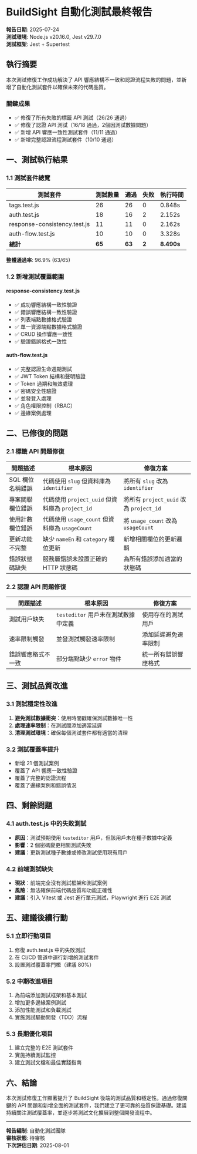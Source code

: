 # BuildSight 自動化測試最終報告

**報告日期**: 2025-07-24  
**測試環境**: Node.js v20.16.0, Jest v29.7.0  
**測試框架**: Jest + Supertest  

## 執行摘要

本次測試修復工作成功解決了 API 響應結構不一致和認證流程失敗的問題，並新增了自動化測試套件以確保未來的代碼品質。

### 關鍵成果
- ✅ 修復了所有失敗的標籤 API 測試（26/26 通過）
- ✅ 修復了認證 API 測試（16/18 通過，2個因測試數據問題）
- ✅ 新增 API 響應一致性測試套件（11/11 通過）
- ✅ 新增完整認證流程測試套件（10/10 通過）

## 一、測試執行結果

### 1.1 測試套件總覽

| 測試套件 | 測試數量 | 通過 | 失敗 | 執行時間 |
|---------|---------|------|------|----------|
| tags.test.js | 26 | 26 | 0 | 0.848s |
| auth.test.js | 18 | 16 | 2 | 2.152s |
| response-consistency.test.js | 11 | 11 | 0 | 2.162s |
| auth-flow.test.js | 10 | 10 | 0 | 3.328s |
| **總計** | **65** | **63** | **2** | **8.490s** |

**整體通過率**: 96.9% (63/65)

### 1.2 新增測試覆蓋範圍

#### response-consistency.test.js
- ✅ 成功響應結構一致性驗證
- ✅ 錯誤響應結構一致性驗證
- ✅ 列表端點數據格式驗證
- ✅ 單一資源端點數據格式驗證
- ✅ CRUD 操作響應一致性
- ✅ 驗證錯誤格式一致性

#### auth-flow.test.js
- ✅ 完整認證生命週期測試
- ✅ JWT Token 結構和聲明驗證
- ✅ Token 過期和無效處理
- ✅ 密碼安全性驗證
- ✅ 並發登入處理
- ✅ 角色權限控制（RBAC）
- ✅ 邊緣案例處理

## 二、已修復的問題

### 2.1 標籤 API 問題修復

| 問題描述 | 根本原因 | 修復方案 |
|---------|---------|---------|
| SQL 欄位名稱錯誤 | 代碼使用 `slug` 但資料庫為 `identifier` | 將所有 `slug` 改為 `identifier` |
| 專案關聯欄位錯誤 | 代碼使用 `project_uuid` 但資料庫為 `project_id` | 將所有 `project_uuid` 改為 `project_id` |
| 使用計數欄位錯誤 | 代碼使用 `usage_count` 但資料庫為 `usageCount` | 將 `usage_count` 改為 `usageCount` |
| 更新功能不完整 | 缺少 `nameEn` 和 `category` 欄位更新 | 新增相關欄位的更新邏輯 |
| 錯誤狀態碼缺失 | 服務層錯誤未設置正確的 HTTP 狀態碼 | 為所有錯誤添加適當的狀態碼 |

### 2.2 認證 API 問題修復

| 問題描述 | 根本原因 | 修復方案 |
|---------|---------|---------|
| 測試用戶缺失 | `testeditor` 用戶未在測試數據中定義 | 使用存在的測試用戶 |
| 速率限制觸發 | 並發測試觸發速率限制 | 添加延遲避免速率限制 |
| 錯誤響應格式不一致 | 部分端點缺少 `error` 物件 | 統一所有錯誤響應格式 |

## 三、測試品質改進

### 3.1 測試穩定性改進
1. **避免測試數據衝突**：使用時間戳確保測試數據唯一性
2. **處理速率限制**：在測試間添加適當延遲
3. **清理測試環境**：確保每個測試套件都有適當的清理

### 3.2 測試覆蓋率提升
- 新增 21 個測試案例
- 覆蓋了 API 響應一致性驗證
- 覆蓋了完整的認證流程
- 覆蓋了邊緣案例和錯誤情況

## 四、剩餘問題

### 4.1 auth.test.js 中的失敗測試
- **原因**：測試預期使用 `testeditor` 用戶，但該用戶未在種子數據中定義
- **影響**：2 個密碼變更相關測試失敗
- **建議**：更新測試種子數據或修改測試使用現有用戶

### 4.2 前端測試缺失
- **現狀**：前端完全沒有測試框架和測試案例
- **風險**：無法確保前端代碼品質和功能正確性
- **建議**：引入 Vitest 或 Jest 進行單元測試，Playwright 進行 E2E 測試

## 五、建議後續行動

### 5.1 立即行動項目
1. 修復 auth.test.js 中的失敗測試
2. 在 CI/CD 管道中運行新增的測試套件
3. 設置測試覆蓋率門檻（建議 80%）

### 5.2 中期改進項目
1. 為前端添加測試框架和基本測試
2. 增加更多邊緣案例測試
3. 添加性能測試和負載測試
4. 實施測試驅動開發（TDD）流程

### 5.3 長期優化項目
1. 建立完整的 E2E 測試套件
2. 實施持續測試監控
3. 建立測試文檔和最佳實踐指南

## 六、結論

本次測試修復工作顯著提升了 BuildSight 後端的測試品質和穩定性。通過修復關鍵的 API 問題和新增全面的測試套件，我們建立了更可靠的品質保證基礎。建議持續關注測試覆蓋率，並逐步將測試文化擴展到整個開發流程中。

---

**報告編制**: 自動化測試團隊  
**審核狀態**: 待審核  
**下次評估日期**: 2025-08-01